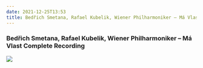 ```yaml
---
date: 2021-12-25T13:53
title: Bedřich Smetana, Rafael Kubelik, Wiener Philharmoniker – Má Vlast Complete Recording
---
```

### Bedřich Smetana, Rafael Kubelik, Wiener Philharmoniker – Má Vlast Complete Recording
[![](https://img.discogs.com/mBhwwnPiQgBH4AIgJL8rfCTaWV8=/fit-in/600x600/filters:strip_icc():format(jpeg):mode_rgb():quality(90)/discogs-images/R-7723645-1479581147-8601.png.jpg)][1] 

[1]: https://www.discogs.com/release/7723645
